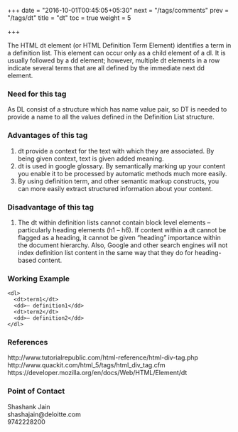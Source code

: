 +++
date = "2016-10-01T00:45:05+05:30"
next = "/tags/comments"
prev = "/tags/dt"
title = "dt"
toc = true
weight = 5

+++

The HTML dt element (or HTML Definition Term Element) identifies a term in a definition list. This element can occur only as a child element of a dl. It is usually followed by a dd element; however, multiple dt elements in a row indicate several terms that are all defined by the immediate next dd element.

<h3>Need for this tag</h3>
As DL consist of a structure which has name value pair, so DT is needed to provide a name to all the values defined in the Definition List structure.

<h3>Advantages of this tag</h3>
<ol>
  <li>dt provide a context for the text with which they are associated. By being given context, text is given added meaning.</li>
  <li>dt is used in google glossary. By semantically marking up your content you enable it to be processed by automatic methods much more easily.</li>
  <li>By using definition term, and other semantic markup constructs, you can more easily extract structured information about your content.</li>
</ol>

<h3>Disadvantage of this tag</h3>
<ol>
  <li>The dt within definition lists cannot contain block level elements – particularly heading elements (h1 – h6). If content within a dt cannot be flagged as a heading, it cannot be given “heading” importance within the document hierarchy. Also, Google and other search engines will not index definition list content in the same way that they do for heading-based content.</li>
</ol>

<h3>Working Example</h3>

    <dl>
      <dt>term1</dt>
      <dd>– definition1</dd>
      <dt>term2</dt>
      <dd>– definition2</dd>
    </dl>

<h3>References</h3>
http://www.tutorialrepublic.com/html-reference/html-div-tag.php
<br>
http://www.quackit.com/html_5/tags/html_div_tag.cfm
<br>
https://developer.mozilla.org/en/docs/Web/HTML/Element/dt
<h3>Point of Contact</h3>
Shashank Jain <br>
shashajain@deloitte.com <br>
9742228200
